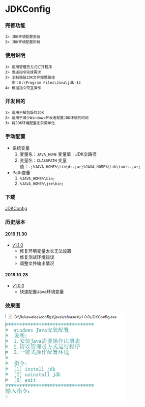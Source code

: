 # JDKConfig

### 完善功能
    1> JDK环境配置安装
    2> JDK环境配置卸载

### 使用说明
    1> 使用管理员方式打开程序
    2> 发送指令完成需求
    3> 复制粘贴JDK文件完整路径
       例：E:\Program Files\Java\jdk-13
    4> 根据指令交互操作

### 开发目的
    1> 适用于解包版的JDK
    2> 适用于减少Windows开发者配置JDK环境的时间
    3> 将JDK环境配置复杂简单化

### 手动配置
* 系统变量
	1. 变量名：`JAVA_HOME` 变量值：JDK全路径
	2. 变量名：`CLASSPATH` 变量值：`.;%JAVA_HOME%\lib\dt.jar;%JAVA_HOME%\lib\tools.jar;`
* Path变量
	1. `%JAVA_HOME%\bin;`
	2. `%JAVA_HOME%\jre\bin;`

### 下载
[JDKConfig](v1.1.0/release)

### 历史版本

#### 2019.11.30
* [v1.1.0](./v1.1.0)
    * 修复环境变量太长无法设置
    * 修复测试环境错误
    * 调整文件输出情况

#### 2019.10.28
* [v1.0.0](./v1.0.0)
    * 快速配置Java环境变量

### 效果图
![主界面](pictures/jdkconfig.png)